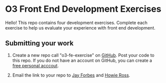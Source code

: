 # O3 Front End Development Exercises

Hello! This repo contains four development exercises. Complete each exercise to
help us evaluate your experience with front end development.

## Submitting your work

1. Create a new repo call "o3-fe-exercise" on [GitHub](https://github.com/). Post your
   code to this repo. If you do not have an account on GitHub, you can create a [free personal acccout](https://github.com/join).

2. Email the link to your repo to [Jay Forbes](mailto:jay@o3world.com) and [Howie Ross](mailto:howie@o3world.com).
